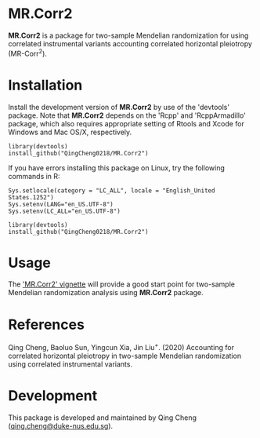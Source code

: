 MR.Corr2
=======

**MR.Corr2** is a package for two-sample Mendelian randomization for  using correlated instrumental variants  accounting correlated horizontal pleiotropy (MR-Corr$^2$).

Installation
============
Install the development version of **MR.Corr2** by use of the 'devtools' package. Note that **MR.Corr2** depends on the 'Rcpp' and 'RcppArmadillo' package, which also requires appropriate setting of Rtools and Xcode for Windows and Mac OS/X, respectively.
```
library(devtools)
install_github("QingCheng0218/MR.Corr2")
```

If you have errors installing this package on Linux, try the following commands in R:
```
Sys.setlocale(category = "LC_ALL", locale = "English_United States.1252") 
Sys.setenv(LANG="en_US.UTF-8")
Sys.setenv(LC_ALL="en_US.UTF-8")

library(devtools)
install_github("QingCheng0218/MR.Corr2")
```

Usage
=========
The ['MR.Corr2' vignette](https://github.com/QingCheng0218/MMR.Corr2/blob/master/vignettes/MR.Corr2.pdf) will provide a good start point for two-sample Mendelian randomization analysis using **MR.Corr2** package. 

References
==========
Qing Cheng, Baoluo Sun, Yingcun Xia, Jin Liu<sup>+</sup>. (2020) Accounting for correlated horizontal pleiotropy in two-sample Mendelian randomization using correlated instrumental variants.

Development
===========

This package is developed and maintained by Qing Cheng (qing.cheng@duke-nus.edu.sg). 
